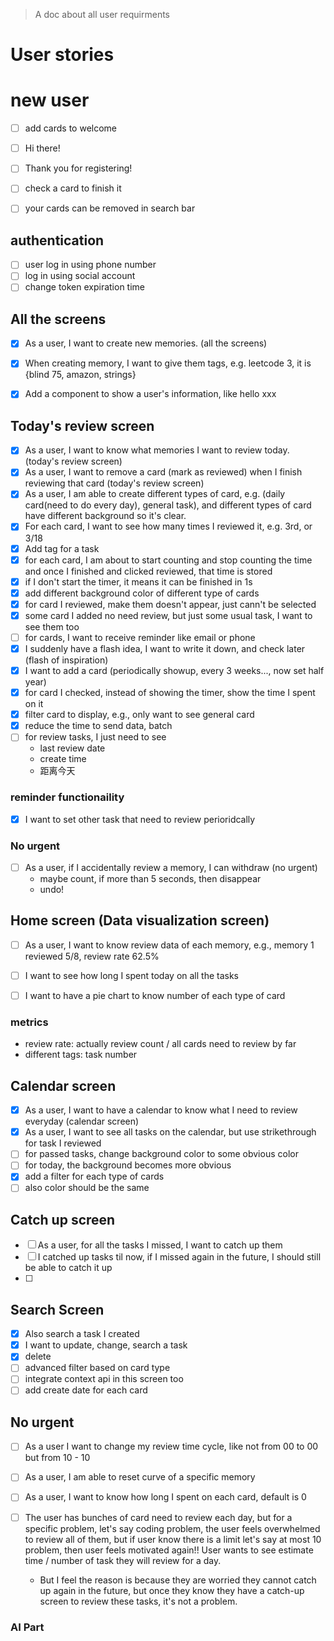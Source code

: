 > A doc about all user requirments

# User stories

# new user

- [ ] add cards to welcome
- [ ] Hi there!
- [ ] Thank you for registering!
- [ ] check a card to finish it
- [ ] your cards can be removed in search bar


## authentication
- [ ] user log in using phone number
- [ ] log in using social account
- [ ] change token expiration time

## All the screens
- [x] As a user, I want to create new memories. (all the screens)
- [x] When creating memory, I want to give them tags, e.g. leetcode 3, it is {blind 75, amazon, strings}
- [x] Add a component to show a user's information, like hello xxx



## Today's review screen
- [x] As a user, I want to know what memories I want to review today. (today's review screen)
- [x] As a user, I want to remove a card (mark as reviewed) when I finish reviewing that card (today's review screen)
- [x] As a user, I am able to create different types of card, e.g. (daily card(need to do every day), general task), and 
different types of card have different background so it's clear.
- [x] For each card, I want to see how many times I reviewed it, e.g. 3rd, or 3/18
- [x] Add tag for a task
- [x] for each card, I am about to start counting and stop counting the time and once I finished and clicked reviewed, that time is stored
- [x] if I don't start the timer, it means it can be finished in 1s
- [x] add different background color of different type of cards
- [x] for card I reviewed, make them doesn't appear, just cann't be selected
- [x] some card I added no need review, but just some usual task, I want to see them too
- [ ] for cards, I want to receive reminder like email or phone
- [x] I suddenly have a flash idea, I want to write it down, and check later (flash of inspiration)
- [x] I want to add a card (periodically showup, every 3 weeks..., now set half year)
- [x] for card I checked, instead of showing the timer, show the time I spent on it
- [x] filter card to display, e.g., only want to see general card
- [x] reduce the time to send data, batch
- [ ] for review tasks, I just need to see 
  - last review date
  - create time
  - 距离今天
  

### reminder functionaility

- [x] I want to set other task that need to review perioridcally


### No urgent
- [ ] As a user, if I accidentally review a memory, I can withdraw (no urgent)
  - maybe count, if more than 5 seconds, then disappear
  - undo!

## Home screen (Data visualization screen)
- [ ] As a user, I want to know review data of each memory, e.g., memory 1 reviewed 5/8, review rate 62.5%
- [ ] I want to see how long I spent today on all the tasks
- [ ] I want to have a pie chart to know number of each type of card


### metrics

- review rate: actually review count / all cards need to review by far
- different tags: task number


## Calendar screen
- [x] As a user, I want to have a calendar to know what I need to review everyday (calendar screen)
- [x] As a user, I want to see all tasks on the calendar, but use strikethrough for task I reviewed
- [ ] for passed tasks, change background color to some obvious color
- [ ] for today, the background becomes more obvious
- [x] add a filter for each type of cards
- [ ] also color should be the same

## Catch up screen
- [ ] As a user, for all the tasks I missed, I want to catch up them
- [ ] I catched up tasks til now, if I missed again in the future, I should still be able to catch it up
- [ ] 

## Search Screen
- [x] Also search a task I created
- [x] I want to update, change, search a task
- [x] delete
- [ ] advanced filter based on card type
- [ ] integrate context api in this screen too
- [ ] add create date for each card

## No urgent
- [ ] As a user I want to change my review time cycle, like not from 00 to 00
but from 10 - 10
- [ ] As a user, I am able to reset curve of a specific memory 
- [ ] As a user, I want to know how long I spent on each card, default is 0
- [ ] The user has bunches of card need to review each day, but for a specific problem, let's say coding problem, the user feels overwhelmed to review all of them, but if user know there is a limit let's say at most 10 problem, then user feels motivated again!! User wants to see estimate time / number of task they will review for a day.

  - But I feel the reason is because they are worried they cannot catch up again in the future, but once they know they have a catch-up screen to review these tasks, it's not a problem.



### AI Part
